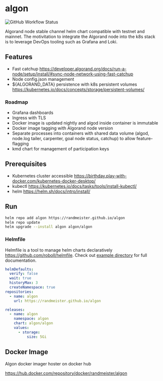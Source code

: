 # algon

![GitHub Workflow Status](https://img.shields.io/github/workflow/status/randmeister/algon/release)

Algorand node stable channel helm chart compatible with testnet and mainnet. The motivitation to integrate the Algorand node into the k8s stack is to leverage DevOps tooling such as Grafana and Loki.

## Features

- Fast catchup https://developer.algorand.org/docs/run-a-node/setup/install/#sync-node-network-using-fast-catchup
- Node config.json management
- ${ALGORAND_DATA} persistence with k8s persistent volumes https://kubernetes.io/docs/concepts/storage/persistent-volumes/

### Roadmap

- Grafana dashboards
- Ingress with TLS
- Docker image is updated nightly and algod inside container is immutable
- Docker image tagging with Algorand node version
- Separate processes into containers with shared data volume (algod, node.log tailer, carpenter, goal node status, catchup) to allow feature-flagging
- kmd chart for management of participation keys

## Prerequisites

- Kubernetes cluster accessible https://birthday.play-with-docker.com/kubernetes-docker-desktop/
- kubectl https://kubernetes.io/docs/tasks/tools/install-kubectl/
- helm https://helm.sh/docs/intro/install/

## Run 

```sh
helm repo add algon https://randmeister.github.io/algon
helm repo update
helm upgrade --install algon algon/algon
```

### Helmfile

Helmfile is a tool to manage helm charts declaratively https://github.com/roboll/helmfile. Check out [example directory](./example) for full documentation.

```yaml
helmDefaults:
  verify: false
  wait: true
  historyMax: 3
  createNamespace: true
repositories:
  - name: algon
    url: https://randmeister.github.io/algon

releases:
  - name: algon
    namespace: algon
    chart: algon/algon
    values:
      - storage:
          size: 5Gi
```

## Docker Image

Algon docker imager hoster on docker hub

https://hub.docker.com/repository/docker/randmeister/algon
